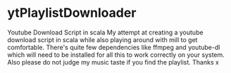 # ytPlaylistDownloader
Youtube Download Script in scala
My attempt at creating a youtube download script in scala while also playing around with mill to get comfortable.
There's quite few dependencies like ffmpeg and youtube-dl which will need to be installed for all this to work correctly on your system.
Also please do not judge my music taste if you find the playlist. Thanks x
